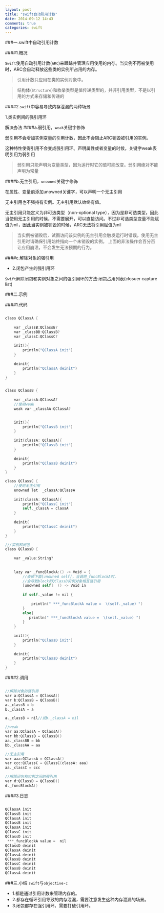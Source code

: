 ```yaml
---
layout: post
title: "swift自动引用计数"
date: 2014-09-12 14:43
comments: true
categories: swift
---
```


###一.swift中自动引用计数

<!--more-->
####1.概况   

`Swift`使用自动引用计数(`ARC`)来跟踪并管理应用使用的内存。当实例不再被使用时，ARC会自动释放这些类的实例所占用的内存。

> 引用计数只应用在类的实例对象中。

> 结构体(`Structure`)和枚举类型是值传递类型的，并非引用类型，不是以引用的方式来存储和传递的


####2.`swift`中容易导致内存泄漏的两种场景

1.类实例间的强引用环

 解决办法
####a.弱引用，`weak`关键字修饰

   弱引用不会增加实例变量的引用计数，因此不会阻止ARC销毁被引用的实例。
   
   这种特性使得引用不会变成强引用环。声明属性或者变量的时候，关键字weak表明引用为弱引用

>弱引用只能声明为变量类型，因为运行时它的值可能改变。弱引用绝对不能声明为常量

####b.无主引用，`unowned`关键字修饰

  在属性、变量前添加unowned关键字，可以声明一个无主引用

  无主引用也不强持有实例。无主引用默认始终有值。
  
  无主引用只能定义为非可选类型（non-optional type），因为是非可选类型，因此当使用无主引用的时候，不需要展开，可以直接访问。不过非可选类型变量不能赋值为nil，因此当实例被销毁的时候，ARC无法将引用赋值为nil

> 当实例被销毁后，试图访问该实例的无主引用会触发运行时错误。使用无主引用时请确保引用始终指向一个未销毁的实例。 上面的非法操作会百分百让应用崩溃，不会发生无法预期的行为。 

####c.解除对象的强引用 

* 2.闭包产生的强引用环

`Swift`解除闭包和实例对象之间的强引用环的方法:闭包占用列表(closuer capture list)




###二.示例

####1.代码

```objective-c

class QClassA {
    
    var _classB:QClassB?
    var _classBB:QClassB?
    var _classC:QClassC?
    
    init(){
        println("QClassA init")
    }
    
    deinit{
        println("QClassA deinit")
    }
}


class QClassB {
    
    var _classA:QClassA?
    //使用weak
    weak var _classAA:QClassA?

    
    init(){
        println("QClassB init")
    }
    
    init(classA: QClassA){
        println("QClassB init")
    }
    
    deinit{
        println("QClassB deinit")
    }
}

class QClassC {
    //使用无主引用
    unowned let  _classA:QClassA
    
    init(classA: QClassA){
        println("QClassC init")
        self._classA = classA
    }
    
    deinit{
        println("QClassC deinit")
    }
}

///实例和闭包
class QClassD {
    
    var _value:String?
    
    
    lazy var _funcBlockA:() -> Void = {
        //去掉下面[unowned self]，当调用_funcBlockA时，
        //会导致block和QClassD实例对象相互强引用
        [unowned self]  () -> Void in
        
        if self._value != nil {
            
            println(" ***_funcBlockA value =  \(self._value) ")
        }
        else{
           println(" ***_funcBlockA value =  \(self._value) ")
        }
    }
    
    init(){
        println("QClassD init")
    }
    
    deinit{
        println("QClassD deinit")
    }
}
```

####2.调用
```objective-c

//解除对象的强引用 
var a:QClassA = QClassA()
var b:QClassB = QClassB()
a._classB = b
b._classA = a

a._classB = nil//或b._classA = nil

//weak
var aa:QClassA = QClassA()
var bb:QClassB = QClassB()
aa._classBB = bb
bb._classAA = aa

//无主引用
var aaa:QClassA = QClassA()
var ccc:QClassC = QClassC(classA: aaa)
aa._classC = ccc

//解除闭包和实例之间的强引用
var d:QClassD = QClassD()
d._funcBlockA()

```

####3.日志

```objective-c

QClassA init
QClassB init
QClassA init
QClassB init
QClassA init
QClassC init
QClassD init
 ***_funcBlockA value =  nil 
QClassD deinit
QClassA deinit
QClassA deinit
QClassB deinit
QClassC deinit
QClassB deinit
QClassA deinit

```


###三.小结
`swift`与`objective-c`

* 1.都是通过引用计数来管理内存的。
* 2.都存在循环引用导致的内存泄漏，需要注意发生这种内存泄漏的场景。
* 3.闭包都存在强引用环，需要打破引用环。
